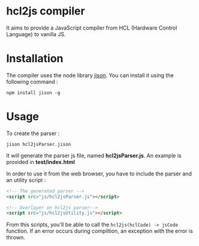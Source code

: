 # hcl2js compiler

It aims to provide a JavaScript compiler from HCL (Hardware Control Language) to vanilla JS.

# Installation

The compiler uses the node library [jison](https://github.com/zaach/jison).
You can install it using the following command :

```
npm install jison -g
```

# Usage

To create the parser :

```
jison hcl2jsParser.jison
```

It will generate the parser js file, named **hcl2jsParser.js**. An example is provided in **test/index.html**

In order to use it from the web browser, you have to include the parser and an utility script :

```html
<!-- The generated parser -->
<script src="js/hcl2jsParser.js"></script>

<!-- Overlayer on hcl2js parser-->
<script src="js/hcl2jsUtility.js"></script>
```

From this scripts, you'll be able to call the ```hcl2js(hclCode) -> jsCode``` function. If an error occurs during compiltion, an exception with the error is thrown.